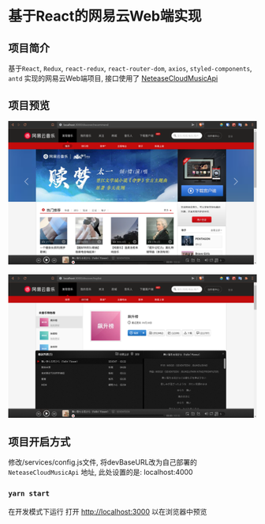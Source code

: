 # 基于React的网易云Web端实现

## 项目简介
基于`React`, `Redux`, `react-redux`, `react-router-dom`, `axios`, `styled-components`, `antd` 实现的网易云Web端项目, 接口使用了 [NeteaseCloudMusicApi](https://binaryify.github.io/NeteaseCloudMusicApi/#/)

## 项目预览
![ScreenShot 1](screenshot/screenshot1.png)
&nbsp;
![ScreenShot 2](screenshot/screenshot2.png)
## 项目开启方式
修改/services/config.js文件, 将devBaseURL改为自己部署的`NeteaseCloudMusicApi` 地址, 此处设置的是: localhost:4000


### `yarn start`
在开发模式下运行
打开 [http://localhost:3000](http://localhost:3000) 以在浏览器中预览